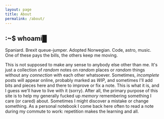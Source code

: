 ```yaml
---
layout: page
title: About
permalink: /about/
---
```

## :~$ whoami&#9608;
Spaniard. Brexit queue-jumper. Adopted Norwegian. Code, astro, music. One of these pays the bills, the others keep me moving.

This is not supposed to make any sense to anybody else other than me. It's just a collection of _random_ notes on _random_ places or _random_ things without any _connection_ with each other whatsoever. Sometimes, _incomplete_ posts will appear online, probably marked as _WIP_, and sometimes I'll add bits and pieces here and there to improve or fix a note. This is what it is, and I guess we'll have to live with it (sorry). After all, the primary purpose of this site is to help my generally fucked up _memory_ remembering something I care (or cared) about. Sometimes I might discover a mistake or change something. As a personal notebook I come back here often to read a note during my commute to work: repetition makes the learning and all.

